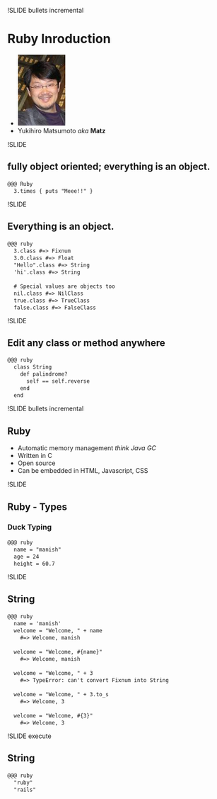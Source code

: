 !SLIDE bullets incremental
# Ruby Inroduction #

* ![Alt text](../images/matz.jpeg)
* Yukihiro Matsumoto _aka_ __Matz__

!SLIDE
## fully object oriented;  everything is an object. ##
    @@@ Ruby
      3.times { puts "Meee!!" }

!SLIDE
## Everything is an object. ##
    @@@ ruby
      3.class #=> Fixnum
      3.0.class #=> Float
      "Hello".class #=> String
      'hi'.class #=> String

      # Special values are objects too
      nil.class #=> NilClass
      true.class #=> TrueClass
      false.class #=> FalseClass
!SLIDE
## Edit any class or method anywhere ##
    @@@ ruby
      class String
        def palindrome?
          self == self.reverse
        end
      end

!SLIDE bullets incremental
## Ruby ##
* Automatic memory management _think Java GC_
* Written in C
* Open source
* Can be embedded in HTML, Javascript, CSS

!SLIDE
## Ruby - Types ##
### Duck Typing ###
    @@@ ruby
      name = "manish"
      age = 24
      height = 60.7

!SLIDE
## String ##
    @@@ ruby
      name = 'manish'
      welcome = "Welcome, " + name
        #=> Welcome, manish

      welcome = "Welcome, #{name}"
        #=> Welcome, manish

      welcome = "Welcome, " + 3
        #=> TypeError: can't convert Fixnum into String

      welcome = "Welcome, " + 3.to_s
        #=> Welcome, 3

      welcome = "Welcome, #{3}"
        #=> Welcome, 3

!SLIDE execute
## String ##
    @@@ ruby
      "ruby"
      "rails"
